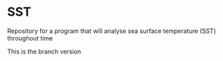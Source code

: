# SST
Repository for a program that will analyse sea surface temperature (SST) throughout time

This is the branch version

